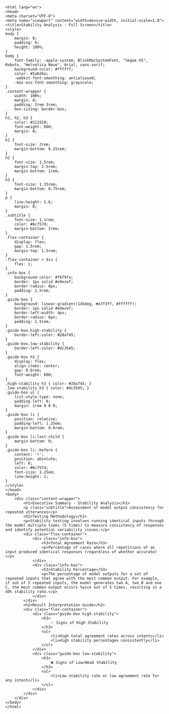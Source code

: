 
    <html lang="en">
    <head>
    <meta charset="UTF-8">
    <meta name="viewport" content="width=device-width, initial-scale=1.0">
    <title>Stability Analysis - Full Screen</title>
    <style>
    body {
        margin: 0;
        padding: 0;
        height: 100%;
    }
    body {
        font-family: -apple-system, BlinkMacSystemFont, "Segoe UI", Roboto, "Helvetica Neue", Arial, sans-serif;
        background-color: #ffffff;
        color: #5a626a;
        -webkit-font-smoothing: antialiased;
        -moz-osx-font-smoothing: grayscale;
    }
    .content-wrapper {
        width: 100%;       
        margin: 0;         
        padding: 2rem 3rem; 
        box-sizing: border-box;
    }
    h1, h2, h3 {
        color: #212529;
        font-weight: 600;
        margin: 0;
    }
    h1 {
        font-size: 2rem;
        margin-bottom: 0.25rem;
    }
    h2 {
        font-size: 1.5rem;
        margin-top: 2.5rem;
        margin-bottom: 1rem;
    }
    h3 {
        font-size: 1.15rem;
        margin-bottom: 0.75rem;
    }
    p {
        line-height: 1.6;
        margin: 0;
    }
    .subtitle {
        font-size: 1.1rem;
        color: #6c757d;
        margin-bottom: 2rem;
    }
    .flex-container {
        display: flex;
        gap: 1.5rem;
        margin-top: 1.5rem;
    }
    .flex-container > div {
        flex: 1; 
    }
    .info-box {
        background-color: #f8f9fa;
        border: 1px solid #e9ecef;
        border-radius: 8px;
        padding: 1.5rem;
    }
    .guide-box {
        background: linear-gradient(145deg, #e7f3ff, #ffffff);
        border: 1px solid #e9ecef;
        border-left-width: 4px;
        border-radius: 6px;
        padding: 1.5rem;
    }
    .guide-box.high-stability {
        border-left-color: #28a745;
    }
    .guide-box.low-stability {
        border-left-color: #dc3545;
    }
    .guide-box h3 {
        display: flex;
        align-items: center;
        gap: 0.6rem;
        font-weight: 600;
    }
    .high-stability h3 { color: #28a745; }
    .low-stability h3 { color: #dc3545; }
    .guide-box ul {
        list-style-type: none;
        padding-left: 0;
        margin: 1rem 0 0 0;
    }
    .guide-box li {
        position: relative;
        padding-left: 1.25em;
        margin-bottom: 0.6rem;
    }
    .guide-box li:last-child {
        margin-bottom: 0;
    }
    .guide-box li::before {
        content: '•';
        position: absolute;
        left: 0;
        color: #6c757d;
        font-size: 1.25em;
        line-height: 1;
    }
    </style>
    </head>
    <body>
        <div class="content-wrapper">
            <h1>Executive Summary - Stability Analysis</h1>
            <p class="subtitle">Assessment of model output consistency for repeated utterances</p>
            <h2>Testing Methodology</h2>
            <p>Stability testing involves running identical inputs through the model multiple times (5 times) to measure consistency of responses and identify potential variability issues.</p>
            <div class="flex-container">
                <div class="info-box">
                    <h3>Total Agreement Rate</h3>
                    <p>Percentage of cases where all repetitions of an input produced identical responses (regardless of whether accurate)</p>
                </div>
                <div class="info-box">
                    <h3>Stability Percentage</h3>
                    <p>The percentage of model outputs for a set of repeated inputs that agree with the most common output. For example, if out of 5 repeated inputs, the model generates two A, two B and one C, the most common output occurs twice out of 5 times, resulting in a 40% stability rate.</p>
                </div>
            </div>
            <h2>Result Interpretation Guide</h2>
            <div class="flex-container">
                <div class="guide-box high-stability">
                    <h3>
                        ✅ Signs of High Stability
                    </h3>
                    <ul>
                        <li>High total agreement rates across intents</li>
                        <li>High stability percentages consistently</li>
                    </ul>
                </div>
                <div class="guide-box low-stability">
                    <h3>
                        ❌ Signs of Low/Weak Stability
                    </h3>
                    <ul>
                        <li>Low stability rate or low agreement rate for any intent</li>
                    </ul>
                </div>
            </div>
        </div>
    </body>
    </html>
    